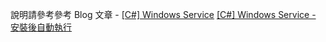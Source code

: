 
說明請參考參考 Blog 文章 - 
[[C#] Windows Service](http://jengting.blogspot.tw/2016/11/Windows-Service.html)
[[C#] Windows Service - 安裝後自動執行](http://jengting.blogspot.tw/2017/01/Windows-Service-Start-After-Install.html)

